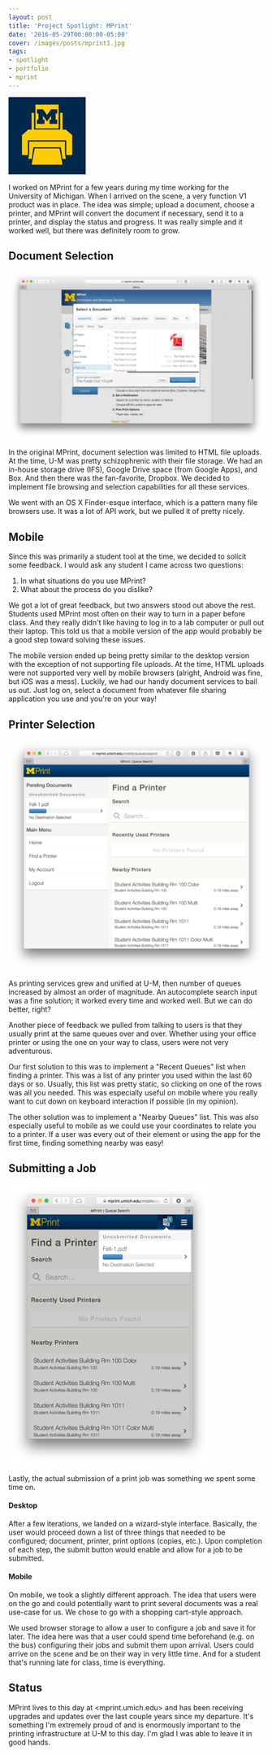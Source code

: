 ```yaml
---
layout: post
title: 'Project Spotlight: MPrint'
date: '2016-05-29T00:00:00-05:00'
cover: /images/posts/mprint1.jpg
tags:
- spotlight
- portfolio
- mprint
---
```


![MPrint](/images/posts/mprint0.jpg)

I worked on MPrint for a few years during my time working for the University of Michigan. When I arrived on the scene, a very function V1 product was in place. The idea was simple; upload a document, choose a printer, and MPrint will convert the document if necessary, send it to a printer, and display the status and progress. It was really simple and it worked well, but there was definitely room to grow.

## Document Selection

![MPrint Select a Document](/images/posts/mprint1.jpg)

In the original MPrint, document selection was limited to HTML file uploads. At the time, U-M was pretty schizophrenic with their file storage. We had an in-house storage drive (IFS), Google Drive space (from Google Apps), and Box. And then there was the fan-favorite, Dropbox. We decided to implement file browsing and selection capabilities for all these services.

We went with an OS X Finder-esque interface, which is a pattern many file browsers use. It was a lot of API work, but we pulled it of pretty nicely.

## Mobile

Since this was primarily a student tool at the time, we decided to solicit some feedback. I would ask any student I came across two questions:

1) In what situations do you use MPrint?
2) What about the process do you dislike?

We got a lot of great feedback, but two answers stood out above the rest. Students used MPrint most often on their way to turn in a paper before class. And they really didn't like having to log in to a lab computer or pull out their laptop. This told us that a mobile version of the app would probably be a good step toward solving these issues.

The mobile version ended up being pretty similar to the desktop version with the exception of not supporting file uploads. At the time, HTML uploads were not supported very well by mobile browsers (alright, Android was fine, but iOS was a mess). Luckily, we had our handy document services to bail us out. Just log on, select a document from whatever file sharing application you use and you're on your way!


## Printer Selection

![MPrint Find a Printer](/images/posts/mprint3.jpg)

As printing services grew and unified at U-M, then number of queues increased by almost an order of magnitude. An autocomplete search input was a fine solution; it worked every time and worked well. But we can do better, right?

Another piece of feedback we pulled from talking to users is that they usually print at the same queues over and over. Whether using your office printer or using the one on your way to class, users were not very adventurous.

Our first solution to this was to implement a "Recent Queues" list when finding a printer. This was a list of any printer you used within the last 60 days or so. Usually, this list was pretty static, so clicking on one of the rows was all you needed. This was especially useful on mobile where you really want to cut down on keyboard interaction if possible (in my opinion).

The other solution was to implement a "Nearby Queues" list. This was also especially useful to mobile as we could use your coordinates to relate you to a printer. If a user was every out of their element or using the app for the first time, finding something nearby was easy!

## Submitting a Job

![MPrint Unsubmitted Job](/images/posts/mprint4.jpg)

Lastly, the actual submission of a print job was something we spent some time on.

#### Desktop

After a few iterations, we landed on a wizard-style interface. Basically, the user would proceed down a list of three things that needed to be configured; document, printer, print options (copies, etc.). Upon completion of each step, the submit button would enable and allow for a job to be submitted.

#### Mobile

On mobile, we took a slightly different approach. The idea that users were on the go and could potentially want to print several documents was a real use-case for us. We chose to go with a shopping cart-style approach.

We used browser storage to allow a user to configure a job and save it for later. The idea here was that a user could spend time beforehand (e.g. on the bus) configuring their jobs and submit them upon arrival. Users could arrive on the scene and be on their way in very little time. And for a student that's running late for class, time is everything.


## Status

MPrint lives to this day at <mprint.umich.edu> and has been receiving upgrades and updates over the last couple years since my departure. It's something I'm extremely proud of and is enormously important to the printing infrastructure at U-M to this day. I'm glad I was able to leave it in good hands.
